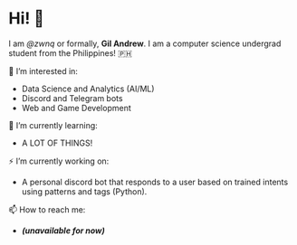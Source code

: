 # Hi! 👋 

I am *@zwnq* or formally, **Gil Andrew**. I am a computer science undergrad student from the Philippines! :philippines: 


👀 I’m interested in:

- Data Science and Analytics (AI/ML)
- Discord and Telegram bots
- Web and Game Development

🧐 I’m currently learning:

- A LOT OF THINGS!

⚡️ I’m currently working on:

- A personal discord bot that responds to a user based on trained intents using patterns and tags (Python).

📫 How to reach me:
- ***(unavailable for now)***
